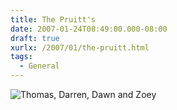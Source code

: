 ```yaml
---
title: The Pruitt's
date: 2007-01-24T08:49:00.000-08:00
draft: true
xurlx: /2007/01/the-pruitt.html
tags:
  - General
---
```


![Thomas, Darren, Dawn and Zoey](http://blog.ddpruitt.net/wp-content/uploads/2007/01/WindowsLiveWriter/ThePruitts_14AA5/image0%5B2%5D.jpg)